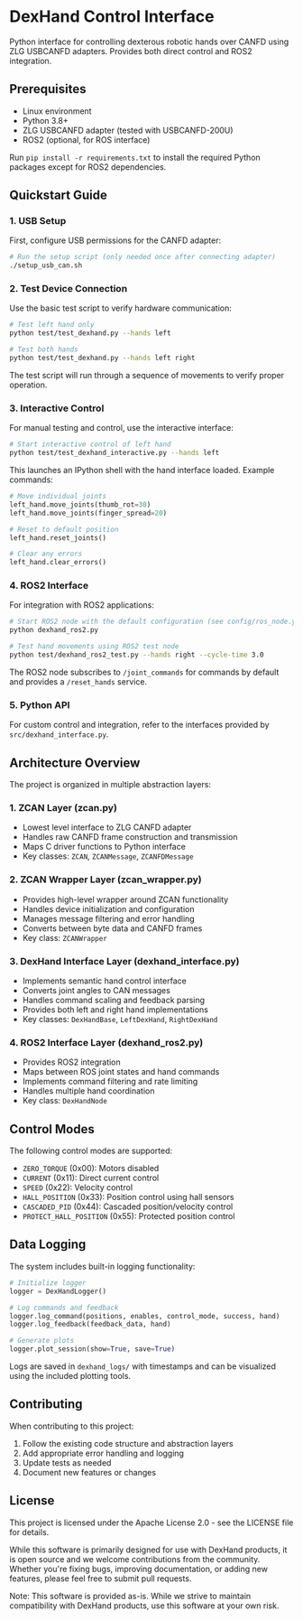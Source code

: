 # DexHand Control Interface

Python interface for controlling dexterous robotic hands over CANFD using ZLG USBCANFD adapters. Provides both direct control and ROS2 integration.

## Prerequisites

- Linux environment
- Python 3.8+
- ZLG USBCANFD adapter (tested with USBCANFD-200U)
- ROS2 (optional, for ROS interface)

Run `pip install -r requirements.txt` to install the required Python packages except for ROS2 dependencies.

## Quickstart Guide

### 1. USB Setup

First, configure USB permissions for the CANFD adapter:

```bash
# Run the setup script (only needed once after connecting adapter)
./setup_usb_can.sh
```

### 2. Test Device Connection

Use the basic test script to verify hardware communication:

```bash
# Test left hand only
python test/test_dexhand.py --hands left

# Test both hands
python test/test_dexhand.py --hands left right
```

The test script will run through a sequence of movements to verify proper operation.

### 3. Interactive Control

For manual testing and control, use the interactive interface:

```bash
# Start interactive control of left hand
python test/test_dexhand_interactive.py --hands left
```

This launches an IPython shell with the hand interface loaded. Example commands:

```python
# Move individual joints
left_hand.move_joints(thumb_rot=30)
left_hand.move_joints(finger_spread=20)

# Reset to default position
left_hand.reset_joints()

# Clear any errors
left_hand.clear_errors()
```

### 4. ROS2 Interface

For integration with ROS2 applications:

```bash
# Start ROS2 node with the default configuration (see config/ros_node.yaml for the configuration options)
python dexhand_ros2.py

# Test hand movements using ROS2 test node
python test/dexhand_ros2_test.py --hands right --cycle-time 3.0
```

The ROS2 node subscribes to `/joint_commands` for commands by default and provides a `/reset_hands` service.

### 5. Python API

For custom control and integration, refer to the interfaces provided by `src/dexhand_interface.py`.

## Architecture Overview

The project is organized in multiple abstraction layers:

### 1. ZCAN Layer (zcan.py)
- Lowest level interface to ZLG CANFD adapter
- Handles raw CANFD frame construction and transmission
- Maps C driver functions to Python interface
- Key classes: `ZCAN`, `ZCANMessage`, `ZCANFDMessage`

### 2. ZCAN Wrapper Layer (zcan_wrapper.py)
- Provides high-level wrapper around ZCAN functionality
- Handles device initialization and configuration
- Manages message filtering and error handling
- Converts between byte data and CANFD frames
- Key class: `ZCANWrapper`

### 3. DexHand Interface Layer (dexhand_interface.py)
- Implements semantic hand control interface
- Converts joint angles to CAN messages
- Handles command scaling and feedback parsing
- Provides both left and right hand implementations
- Key classes: `DexHandBase`, `LeftDexHand`, `RightDexHand`

### 4. ROS2 Interface Layer (dexhand_ros2.py)
- Provides ROS2 integration
- Maps between ROS joint states and hand commands
- Implements command filtering and rate limiting
- Handles multiple hand coordination
- Key class: `DexHandNode`

## Control Modes

The following control modes are supported:

- `ZERO_TORQUE` (0x00): Motors disabled
- `CURRENT` (0x11): Direct current control
- `SPEED` (0x22): Velocity control
- `HALL_POSITION` (0x33): Position control using hall sensors
- `CASCADED_PID` (0x44): Cascaded position/velocity control
- `PROTECT_HALL_POSITION` (0x55): Protected position control

## Data Logging

The system includes built-in logging functionality:

```python
# Initialize logger
logger = DexHandLogger()

# Log commands and feedback
logger.log_command(positions, enables, control_mode, success, hand)
logger.log_feedback(feedback_data, hand)

# Generate plots
logger.plot_session(show=True, save=True)
```

Logs are saved in `dexhand_logs/` with timestamps and can be visualized using the included plotting tools.

## Contributing

When contributing to this project:

1. Follow the existing code structure and abstraction layers
2. Add appropriate error handling and logging
3. Update tests as needed
4. Document new features or changes

## License

This project is licensed under the Apache License 2.0 - see the LICENSE file for details.

While this software is primarily designed for use with DexHand products, it is open source and we welcome contributions from the community. Whether you're fixing bugs, improving documentation, or adding new features, please feel free to submit pull requests.

Note: This software is provided as-is. While we strive to maintain compatibility with DexHand products, use this software at your own risk.
